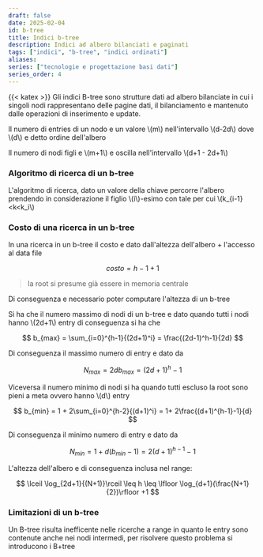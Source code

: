 ```yaml
---
draft: false
date: 2025-02-04
id: b-tree
title: Indici b-tree
description: Indici ad albero bilanciati e paginati
tags: ["indici", "b-tree", "indici ordinati"]
aliases:
series: ["tecnologie e progettazione basi dati"]
series_order: 4
---
```


{{< katex >}}
Gli indici B-tree sono strutture dati ad albero bilanciate in cui i singoli nodi rappresentano delle pagine dati, il bilanciamento e mantenuto dalle operazioni di inserimento e update.

Il numero di entries di un nodo e un valore \\(m\\) nell'intervallo \\(d-2d\\) dove \\(d\\) e detto ordine dell'albero

Il numero di nodi figli e \\(m+1\\) e oscilla nell'intervallo \\(d+1 - 2d+1\\)

### Algoritmo di ricerca di un b-tree

L'algoritmo di ricerca, dato un valore della chiave percorre l'albero prendendo in considerazione il figlio \\(i\\)-esimo con tale per cui \\(k_{i-1}<k<k_i\\)

### Costo di una ricerca in un b-tree

In una ricerca in un b-tree il costo e dato dall'altezza dell'albero + l'accesso al data file

$$
costo = h - 1 + 1
$$
> la root si presume già essere in memoria centrale

Di conseguenza e necessario poter computare l'altezza di un b-tree

Si ha che il numero massimo di nodi di un b-tree e dato quando tutti i nodi hanno \\(2d+1\\) entry di conseguenza si ha che

$$
b_{max} = \sum_{i=0}^{h-1}{(2d+1)^i} = \frac{(2d-1)^h-1}{2d}
$$

Di conseguenza il massimo numero di entry e dato da

$$
N_{max} = 2db_{max} = (2d +1)^h -1
$$

Viceversa il numero minimo di nodi si ha quando tutti escluso la root sono pieni a meta ovvero hanno \\(d\\) entry

$$
b_{min} = 1 + 2\sum_{i=0}^{h-2}{(d+1)^i} = 1+ 2\frac{(d+1)^{h-1}-1}{d}
$$

Di conseguenza il minimo numero di entry e dato da

$$
N_{min} = 1 + d(b_{min}- 1) = 2(d +1)^{h-1} -1
$$

L'altezza dell'albero e di conseguenza inclusa nel range:

$$
\lceil \log_{2d+1}{(N+1)}\rceil \leq h \leq \lfloor \log_{d+1}(\frac{N+1}{2})\rfloor +1
$$

### Limitazioni di un b-tree

Un B-tree risulta inefficente nelle ricerche a range in quanto le entry sono contenute anche nei nodi intermedi, per risolvere questo problema si introducono i B+tree
